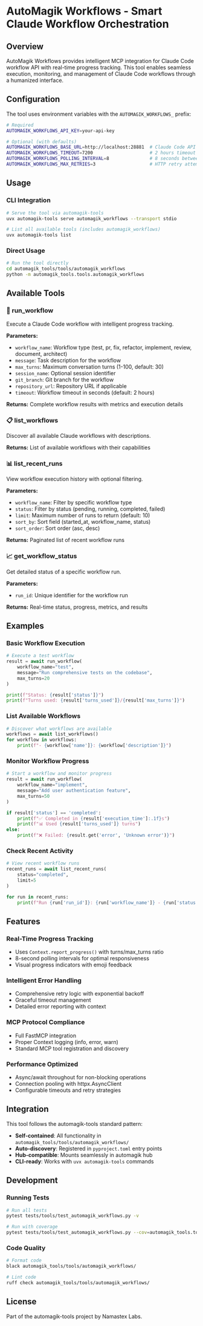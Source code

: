 # AutoMagik Workflows - Smart Claude Workflow Orchestration

## Overview

AutoMagik Workflows provides intelligent MCP integration for Claude Code workflow API with real-time progress tracking. This tool enables seamless execution, monitoring, and management of Claude Code workflows through a humanized interface.

## Configuration

The tool uses environment variables with the `AUTOMAGIK_WORKFLOWS_` prefix:

```bash
# Required
AUTOMAGIK_WORKFLOWS_API_KEY=your-api-key

# Optional (with defaults)
AUTOMAGIK_WORKFLOWS_BASE_URL=http://localhost:28881  # Claude Code API endpoint
AUTOMAGIK_WORKFLOWS_TIMEOUT=7200                     # 2 hours timeout
AUTOMAGIK_WORKFLOWS_POLLING_INTERVAL=8               # 8 seconds between status checks
AUTOMAGIK_WORKFLOWS_MAX_RETRIES=3                    # HTTP retry attempts
```

## Usage

### CLI Integration

```bash
# Serve the tool via automagik-tools
uvx automagik-tools serve automagik_workflows --transport stdio

# List all available tools (includes automagik_workflows)
uvx automagik-tools list
```

### Direct Usage

```bash
# Run the tool directly
cd automagik_tools/tools/automagik_workflows
python -m automagik_tools.tools.automagik_workflows
```

## Available Tools

### 🚀 run_workflow
Execute a Claude Code workflow with intelligent progress tracking.

**Parameters:**
- `workflow_name`: Workflow type (test, pr, fix, refactor, implement, review, document, architect)
- `message`: Task description for the workflow
- `max_turns`: Maximum conversation turns (1-100, default: 30)
- `session_name`: Optional session identifier
- `git_branch`: Git branch for the workflow
- `repository_url`: Repository URL if applicable
- `timeout`: Workflow timeout in seconds (default: 2 hours)

**Returns:** Complete workflow results with metrics and execution details

### 📋 list_workflows
Discover all available Claude workflows with descriptions.

**Returns:** List of available workflows with their capabilities

### 📊 list_recent_runs
View workflow execution history with optional filtering.

**Parameters:**
- `workflow_name`: Filter by specific workflow type
- `status`: Filter by status (pending, running, completed, failed)
- `limit`: Maximum number of runs to return (default: 10)
- `sort_by`: Sort field (started_at, workflow_name, status)
- `sort_order`: Sort order (asc, desc)

**Returns:** Paginated list of recent workflow runs

### 📈 get_workflow_status
Get detailed status of a specific workflow run.

**Parameters:**
- `run_id`: Unique identifier for the workflow run

**Returns:** Real-time status, progress, metrics, and results

## Examples

### Basic Workflow Execution

```python
# Execute a test workflow
result = await run_workflow(
    workflow_name="test",
    message="Run comprehensive tests on the codebase",
    max_turns=20
)

print(f"Status: {result['status']}")
print(f"Turns used: {result['turns_used']}/{result['max_turns']}")
```

### List Available Workflows

```python
# Discover what workflows are available
workflows = await list_workflows()
for workflow in workflows:
    print(f"- {workflow['name']}: {workflow['description']}")
```

### Monitor Workflow Progress

```python
# Start a workflow and monitor progress
result = await run_workflow(
    workflow_name="implement",
    message="Add user authentication feature",
    max_turns=50
)

if result['status'] == 'completed':
    print(f"✅ Completed in {result['execution_time']:.1f}s")
    print(f"📊 Used {result['turns_used']} turns")
else:
    print(f"❌ Failed: {result.get('error', 'Unknown error')}")
```

### Check Recent Activity

```python
# View recent workflow runs
recent_runs = await list_recent_runs(
    status="completed",
    limit=5
)

for run in recent_runs:
    print(f"Run {run['run_id']}: {run['workflow_name']} - {run['status']}")
```

## Features

### Real-Time Progress Tracking
- Uses `Context.report_progress()` with turns/max_turns ratio
- 8-second polling intervals for optimal responsiveness
- Visual progress indicators with emoji feedback

### Intelligent Error Handling
- Comprehensive retry logic with exponential backoff
- Graceful timeout management
- Detailed error reporting with context

### MCP Protocol Compliance
- Full FastMCP integration
- Proper Context logging (info, error, warn)
- Standard MCP tool registration and discovery

### Performance Optimized
- Async/await throughout for non-blocking operations
- Connection pooling with httpx.AsyncClient
- Configurable timeouts and retry strategies

## Integration

This tool follows the automagik-tools standard pattern:

- **Self-contained**: All functionality in `automagik_tools/tools/automagik_workflows/`
- **Auto-discovery**: Registered in `pyproject.toml` entry points
- **Hub-compatible**: Mounts seamlessly in automagik hub
- **CLI-ready**: Works with `uvx automagik-tools` commands

## Development

### Running Tests

```bash
# Run all tests
pytest tests/tools/test_automagik_workflows.py -v

# Run with coverage
pytest tests/tools/test_automagik_workflows.py --cov=automagik_tools.tools.automagik_workflows
```

### Code Quality

```bash
# Format code
black automagik_tools/tools/automagik_workflows/

# Lint code
ruff check automagik_tools/tools/automagik_workflows/
```

## License

Part of the automagik-tools project by Namastex Labs.